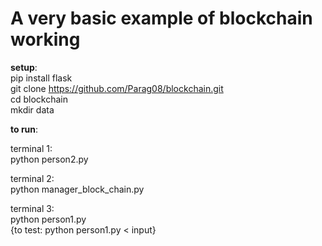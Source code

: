 <h1>A very basic example of blockchain working</h1>

<B>setup</B>:  
pip install flask   
git clone https://github.com/Parag08/blockchain.git     
cd blockchain   
mkdir data  

<B>to run</B>:

terminal 1:  
python person2.py
  
terminal 2:  
python manager_block_chain.py   
  
terminal 3:   
python person1.py   
{to test: python person1.py < input}
